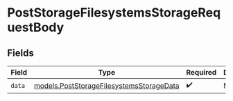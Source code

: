# PostStorageFilesystemsStorageRequestBody


## Fields

| Field                                                                                      | Type                                                                                       | Required                                                                                   | Description                                                                                |
| ------------------------------------------------------------------------------------------ | ------------------------------------------------------------------------------------------ | ------------------------------------------------------------------------------------------ | ------------------------------------------------------------------------------------------ |
| `data`                                                                                     | [models.PostStorageFilesystemsStorageData](../models/poststoragefilesystemsstoragedata.md) | :heavy_check_mark:                                                                         | N/A                                                                                        |
